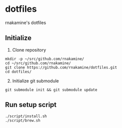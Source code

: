 # dotfiles
rnakamine's dotfiles

## Initialize
1. Clone repository
```
mkdir -p ~/src/github.com/rnakamine/
cd ~/src/github.com/rnakamine/
git clone https://github.com/rnakamine/dotfiles.git
cd dotfiles/
```

2. Initialize git submodule
```
git submodule init && git submodule update
```

## Run setup script
```
./script/install.sh
./script/brew.sh
```
